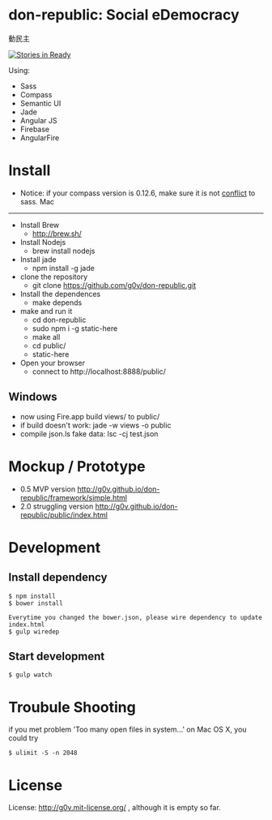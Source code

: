don-republic: Social eDemocracy
============
動民主

[![Stories in Ready](https://badge.waffle.io/g0v/don-republic.png?label=ready)](http://waffle.io/g0v/don-republic)

Using:
* Sass
* Compass
* Semantic UI
* Jade
* Angular JS
* Firebase
* AngularFire

Install
============

* Notice: if your compass version is 0.12.6, make sure it is not [conflict](https://rubygems.org/gems/compass) to sass.
Mac
------------
* Install Brew
    * http://brew.sh/
* Install Nodejs
    * brew install nodejs
* Install jade
    * npm install -g jade
* clone the repository
   * git clone https://github.com/g0v/don-republic.git
* Install the dependences
   * make depends
* make and run it
	* cd don-republic
	* sudo npm i -g static-here
	* make all
	* cd public/
	* static-here
* Open your browser
    * connect to http://localhost:8888/public/

Windows
------------
* now using Fire.app build views/ to public/
* if build doesn't work: jade -w views -o public
* compile json.ls fake data: lsc -cj test.json

Mockup / Prototype
============
* 0.5 MVP version http://g0v.github.io/don-republic/framework/simple.html
* 2.0 struggling version http://g0v.github.io/don-republic/public/index.html

# Development

## Install dependency

    $ npm install
    $ bower install

    Everytime you changed the bower.json, please wire dependency to update index.html
    $ gulp wiredep

## Start development

    $ gulp watch

# Troubule Shooting

if you met problem 'Too many open files in system...' on Mac OS X, you could try

    $ ulimit -S -n 2048

License
============
License: http://g0v.mit-license.org/ , although it is empty so far.

